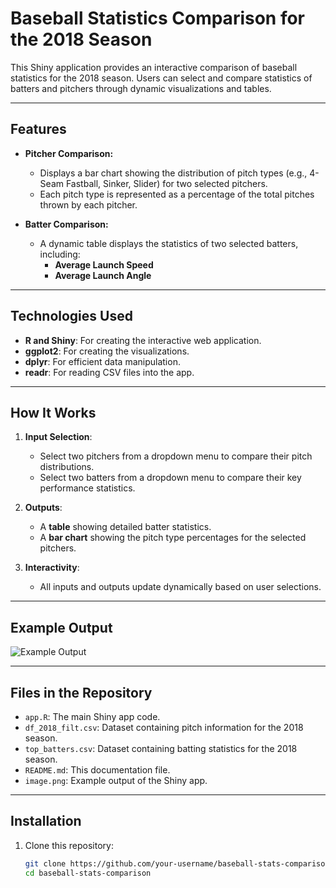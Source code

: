 # Baseball Statistics Comparison for the 2018 Season

This Shiny application provides an interactive comparison of baseball statistics for the 2018 season. Users can select and compare statistics of batters and pitchers through dynamic visualizations and tables.

---

## Features

- **Pitcher Comparison:**
  - Displays a bar chart showing the distribution of pitch types (e.g., 4-Seam Fastball, Sinker, Slider) for two selected pitchers.
  - Each pitch type is represented as a percentage of the total pitches thrown by each pitcher.

- **Batter Comparison:**
  - A dynamic table displays the statistics of two selected batters, including:
    - **Average Launch Speed**
    - **Average Launch Angle**

---

## Technologies Used

- **R and Shiny**: For creating the interactive web application.
- **ggplot2**: For creating the visualizations.
- **dplyr**: For efficient data manipulation.
- **readr**: For reading CSV files into the app.

---

## How It Works

1. **Input Selection**:
   - Select two pitchers from a dropdown menu to compare their pitch distributions.
   - Select two batters from a dropdown menu to compare their key performance statistics.

2. **Outputs**:
   - A **table** showing detailed batter statistics.
   - A **bar chart** showing the pitch type percentages for the selected pitchers.

3. **Interactivity**:
   - All inputs and outputs update dynamically based on user selections.

---

## Example Output

![Example Output](image.png)

---

## Files in the Repository

- `app.R`: The main Shiny app code.
- `df_2018_filt.csv`: Dataset containing pitch information for the 2018 season.
- `top_batters.csv`: Dataset containing batting statistics for the 2018 season.
- `README.md`: This documentation file.
- `image.png`: Example output of the Shiny app.

---

## Installation

1. Clone this repository:
   ```bash
   git clone https://github.com/your-username/baseball-stats-comparison.git
   cd baseball-stats-comparison
